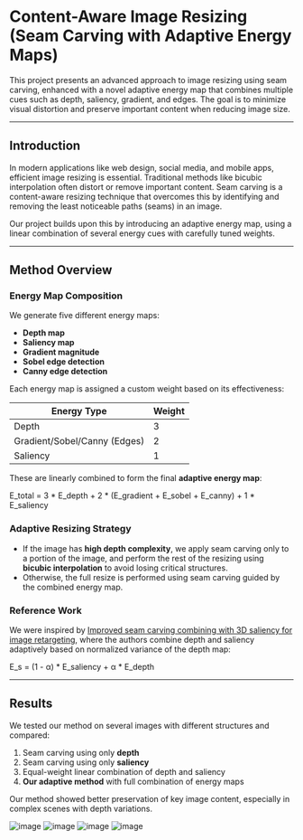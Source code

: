 # Content-Aware Image Resizing (Seam Carving with Adaptive Energy Maps)

This project presents an advanced approach to image resizing using seam carving, enhanced with a novel adaptive energy map that combines multiple cues such as depth, saliency, gradient, and edges. The goal is to minimize visual distortion and preserve important content when reducing image size.

---

## Introduction

In modern applications like web design, social media, and mobile apps, efficient image resizing is essential. Traditional methods like bicubic interpolation often distort or remove important content. Seam carving is a content-aware resizing technique that overcomes this by identifying and removing the least noticeable paths (seams) in an image.

Our project builds upon this by introducing an adaptive energy map, using a linear combination of several energy cues with carefully tuned weights.

---

## Method Overview

### Energy Map Composition

We generate five different energy maps:

- **Depth map**
- **Saliency map**
- **Gradient magnitude**
- **Sobel edge detection**
- **Canny edge detection**

Each energy map is assigned a custom weight based on its effectiveness:

| Energy Type     | Weight |
|------------------|--------|
| Depth            | 3      |
| Gradient/Sobel/Canny (Edges) | 2 |
| Saliency         | 1      |

These are linearly combined to form the final **adaptive energy map**:

E_total = 3 * E_depth + 2 * (E_gradient + E_sobel + E_canny) + 1 * E_saliency


### Adaptive Resizing Strategy

- If the image has **high depth complexity**, we apply seam carving only to a portion of the image, and perform the rest of the resizing using **bicubic interpolation** to avoid losing critical structures.
- Otherwise, the full resize is performed using seam carving guided by the combined energy map.

### Reference Work

We were inspired by [Improved seam carving combining with 3D saliency for image retargeting](https://www.sciencedirect.com/science/article/abs/pii/S0925231214013769), where the authors combine depth and saliency adaptively based on normalized variance of the depth map:

E_s = (1 - α) * E_saliency + α * E_depth


---

## Results

We tested our method on several images with different structures and compared:

1. Seam carving using only **depth**
2. Seam carving using only **saliency**
3. Equal-weight linear combination of depth and saliency
4. **Our adaptive method** with full combination of energy maps

Our method showed better preservation of key image content, especially in complex scenes with depth variations.

![image](https://github.com/user-attachments/assets/3f5fb0d3-62e7-4181-87a1-978e4975db6c)
![image](https://github.com/user-attachments/assets/92512cde-5089-4f14-ab3a-8aa9411fa0f6)
![image](https://github.com/user-attachments/assets/07bb3c3c-3a89-4b17-a70a-b61c9ee83e1a)
![image](https://github.com/user-attachments/assets/3e04dc9e-5e04-4ee5-b0ff-aff41ce9623b)



